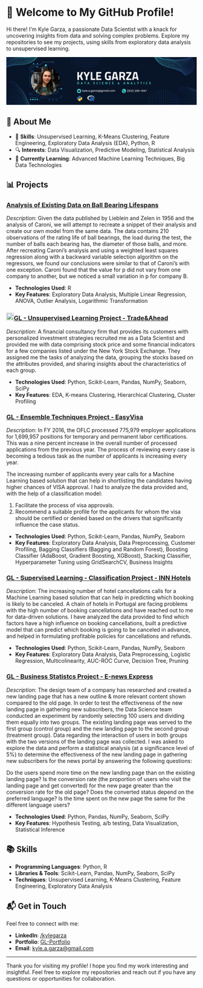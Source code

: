 # 👋 Welcome to My GitHub Profile!

Hi there! I'm Kyle Garza, a passionate Data Scientist with a knack for uncovering insights from data and solving complex problems. Explore my repositories to see my projects, using skills from exploratory data analysis to unsupervised learning.

![Header Image](https://github.com/kagarza/kagarza/blob/main/Kyle%20Garza.png?raw=true) 

## 🌟 About Me

- 🧠 **Skills**: Unsupervised Learning, K-Means Clustering, Feature Engineering, Exploratory Data Analysis (EDA), Python, R
- 🔍 **Interests**: Data Visualization, Predictive Modeling, Statistical Analysis
- 🌱 **Currently Learning**: Advanced Machine Learning Techniques, Big Data Technologies

## 📊 Projects

### [Analysis of Existing Data on Ball Bearing Lifespans](https://github.com/kagarza/Ball-Bearing-Analysis)
<!-- ![Project Image](https://via.placeholder.com/400x200?text=Project+1)  Replace this placeholder with an actual image URL -->
*Description*: Given the data published by Lieblein and Zelen in 1956 and the analysis of Caroni, we will attempt to recreate a snippet of their analysis and create our own model from the same data. The data contains 210 observations of the rating life of ball bearings, the load during the test, the number of balls each bearing has, the diameter of those balls, and more. After recreating Caroni’s analysis and using a weighted least squares regression along with a backward variable selection algorithm on the regressors, we found our conclusions were similar to that of Caroni’s with one exception. Caroni found that the value for p did not vary from one company to another, but we noticed a small variation in p for company B.

- **Technologies Used**: R
- **Key Features**: Exploratory Data Analysis, Multiple Linear Regression, ANOVA, Outlier Analysis, Logarithmic Transformation

### <img src="https://media.licdn.com/dms/image/C560BAQGnL9PBLpEbHg/company-logo_100_100/0/1631352515168?e=1730332800&v=beta&t=GDhWPH3QTxqhyInM3l1r117K0mTWRhy9NoeC4Anru_4" width="20" height="20">[GL - Unsupervised Learning Project - Trade&Ahead](https://github.com/kagarza/Unsupervised-Learning)
<!-- ![Project Image](https://via.placeholder.com/400x200?text=Project+1)  Replace this placeholder with an actual image URL -->
*Description*: A financial consultancy firm that provides its customers with personalized investment strategies recruited me as a Data Scientist and provided me with data comprising stock price and some financial indicators for a few companies listed under the New York Stock Exchange. They assigned me the tasks of analyzing the data, grouping the stocks based on the attributes provided, and sharing insights about the characteristics of each group.

- **Technologies Used**: Python, Scikit-Learn, Pandas, NumPy, Seaborn, SciPy
- **Key Features**: EDA, K-means Clustering, Hierarchical Clustering, Cluster Profiling

### [GL - Ensemble Techniques Project - EasyVisa](https://github.com/kagarza/Ensemble-Techniques)

*Description*: In FY 2016, the OFLC processed 775,979 employer applications for 1,699,957 positions for temporary and permanent labor certifications. This was a nine percent increase in the overall number of processed applications from the previous year. The process of reviewing every case is becoming a tedious task as the number of applicants is increasing every year.

The increasing number of applicants every year calls for a Machine Learning based solution that can help in shortlisting the candidates having higher chances of VISA approval. I had to analyze the data provided and, with the help of a classification model:

1. Facilitate the process of visa approvals.
2. Recommend a suitable profile for the applicants for whom the visa should be certified or denied based on the drivers that significantly influence the case status.

- **Technologies Used**: Python, Scikit-Learn, Pandas, NumPy, Seaborn
- **Key Features**: Exploratory Data Analysis, Data Preprocessing, Customer Profiling, Bagging Classifiers (Bagging and Random Forest), Boosting Classifier (AdaBoost, Gradient Boosting, XGBoost), Stacking Classifier, Hyperparameter Tuning using GridSearchCV, Business Insights

### [GL - Supervised Learning - Classification Project - INN Hotels](https://github.com/kagarza/Supervised-Learning-Classification)

*Description*: The increasing number of hotel cancellations calls for a Machine Learning based solution that can help in predicting which booking is likely to be canceled. A chain of hotels in Portugal are facing problems with the high number of booking cancellations and have reached out to me for data-driven solutions. I have analyzed the data provided to find which factors have a high influence on booking cancellations, built a predictive model that can predict which booking is going to be canceled in advance, and helped in formulating profitable policies for cancellations and refunds.

- **Technologies Used**: Python, Scikit-Learn, Pandas, NumPy, Seaborn
- **Key Features**: Exploratory Data Analysis, Data Preprocessing, Logistic Regression, Multicolinearity, AUC-ROC Curve, Decision Tree, Pruning

### [GL - Business Statistcs Project - E-news Express](https://github.com/kagarza/Business-Statistics)

*Description*: The design team of a company has researched and created a new landing page that has a new outline & more relevant content shown compared to the old page. In order to test the effectiveness of the new landing page in gathering new subscribers, the Data Science team conducted an experiment by randomly selecting 100 users and dividing them equally into two groups. The existing landing page was served to the first group (control group) and the new landing page to the second group (treatment group). Data regarding the interaction of users in both groups with the two versions of the landing page was collected. I was asked to explore the data and perform a statistical analysis (at a significance level of 5%) to determine the effectiveness of the new landing page in gathering new subscribers for the news portal by answering the following questions:

Do the users spend more time on the new landing page than on the existing landing page?
Is the conversion rate (the proportion of users who visit the landing page and get converted) for the new page greater than the conversion rate for the old page?
Does the converted status depend on the preferred language?
Is the time spent on the new page the same for the different language users?

- **Technologies Used**: Python, Pandas, NumPy, Seaborn, SciPy
- **Key Features**: Hypothesis Testing, a/b testing, Data Visualization, Statistical Inference

## 📚 Skills

- **Programming Languages**: Python, R
- **Libraries & Tools**: Scikit-Learn, Pandas, NumPy, Seaborn, SciPy
- **Techniques**: Unsupervised Learning, K-Means Clustering, Feature Engineering, Exploratory Data Analysis

<!-- ## 📈 Featured Work

Here are some highlights of my work that showcase my expertise and passion for data science:

- [**Unsupervised Learning Analysis**](link-to-your-project): An in-depth analysis of clustering techniques applied to real-world data.
- [**Feature Engineering Case Study**](link-to-your-project): A comprehensive study on feature engineering strategies and their impact on model performance.
-->

## 📬 Get in Touch

Feel free to connect with me:

- **LinkedIn**: [/kylegarza](https://www.linkedin.com/in/kylegarza)
- **Portfolio**: [GL-Portfolio](https://eportfolio.mygreatlearning.com/kyle-garza)
- **Email**: [kyle.a.garza@gmail.com](mailto:kyle.a.garza@gmail.com)

<!-- ## 🎨 Visualization Portfolio

Check out some of my favorite visualizations:

![Visualization 1](https://via.placeholder.com/400x300?text=Visualization+1) 
![Visualization 2](https://via.placeholder.com/400x300?text=Visualization+2) 
-->
---

Thank you for visiting my profile! I hope you find my work interesting and insightful. Feel free to explore my repositories and reach out if you have any questions or opportunities for collaboration.

